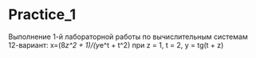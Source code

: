 # Practice_1
Выполнение 1-й лабораторной работы по вычислительным системам
12-вариант: x=(8*z^2 + 1)/(y*e^t + t^2) при z = 1, t = 2, y = tg(t + z)
